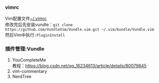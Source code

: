 ### vimrc
Vim配置文件[~/.vimrc](../vimrc)   
修改完后先安装vundle：`git clone https://github.com/VundleVim/Vundle.vim.git ~/.vim/bundle/Vundle.vim`  
然后Vim中执行`:PluginInstall`
### 插件管理:Vundle
1. YouCompleteMe  
教程：<https://blog.csdn.net/qq_16234613/article/details/80079845>
2. vim-commentary
3. NerdTree
